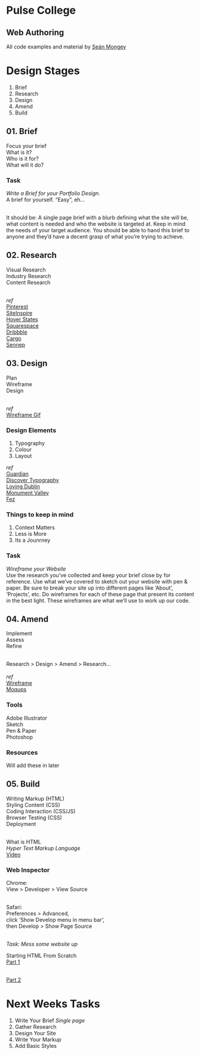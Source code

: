 # Pulse College
## Web Authoring

All code examples and material by [Seán Mongey](http://bypost.io/)

# Design Stages
01. Brief<br>
02. Research
03. Design
04. Amend
05. Build

## 01. Brief
Focus your brief<br>
What is it?<br>
Who is it for?<br>
What will it do?

### Task
*Write a Brief for your Portfolio Design.*<br>
A brief for yourself. “Easy”, eh…<br><br>

It should be:
A single page brief with a blurb defining what the site will be, what content is needed and who the website is targeted at. Keep in mind the needs of your target audience. You should be able to hand this brief to anyone and they’d have a decent grasp of what you’re trying to achieve.


## 02. Research
Visual Research<br>
Industry Research<br>
Content Research<br><br>

*ref*<br>
[Pinterest](http://pinterest.com)<br>
[SiteInspire](http://www.siteinspire.com)<br>
[Hover States](http://hoverstat.es)<br>
[Squarespace](http://squarespace.com)<br>
[Dribbble](http://dribbble.com)<br>
[Cargo](http://cargocollective.com)<br>
[Sennep](http://sennep.com)


## 03. Design
Plan<br>
Wireframe<br>
Design<br><br>

*ref*<br>
[Wireframe Gif](https://d13yacurqjgara.cloudfront.net/users/62691/screenshots/1017934/wireframes.gif)<br>

### Design Elements
1. Typography
2. Colour
3. Layout

*ref*<br>
[Guardian](http://theguardian.com)<br>
[Discover Typography](http://discover.typography.com)<br>
[Loving Dublin](http://lovindublin.com)<br>
[Monument Valley](http://monumentvalleygame.com)<br>
[Fez](http://fezgame.com)

### Things to keep in mind
1. Context Matters
2. Less is More
3. Its a Jounrney

### Task
*Wireframe your Website*<br>
Use the research you’ve collected and keep your brief close by for reference. Use what we’ve covered to sketch out your website with pen & paper. Be sure to break your site up into different pages like ‘About’, ‘Projects’, etc. Do wireframes for each of these page that present its content in the best light. These wireframes are what we’ll use to work up our code.

## 04. Amend
Implement<br>
Assess<br>
Refine <br><br>

Research > Design > Amend > Research...
<br><br>
*ref*<br>
[Wireframe](http://wireframe.cc)<br>
[Moqups](http://moqups.com)


### Tools
Adobe Illustrator<br>
Sketch<br>
Pen & Paper<br>
Photoshop

### Resources
Will add these in later

## 05. Build
Writing Markup (HTML)<br>
Styling Content (CSS)<br>
Coding Interaction (CSS/JS)<br>
Browser Testing (CSS)<br>
Deployment<br><br>

What is HTML<br>
*Hyper Text Markup Language*<br>
[Video](http://www.dontfeartheinternet.com/html/html)

### Web Inspector
Chrome:<br>
View > Developer > View Source<br><br>

Safari:<br>
Preferences > Advanced,  <br>
click ‘Show Develop menu in menu bar’,<br>
then Develop > Show Page Source<br><br>

*Task: Mess some website up*<br>

Starting HTML From Scratch<br>
[Part 1](http://www.dontfeartheinternet.com/html/don%E2%80%99t-fear-starting-from-scratch)<br><br>

[Part 2](http://www.dontfeartheinternet.com/html/don%E2%80%99t-fear-starting-from-scratch)


# Next Weeks Tasks
01. Write Your Brief
*Single page*
02. Gather Research
03. Design Your Site
04. Write Your Markup
05. Add Basic Styles 






